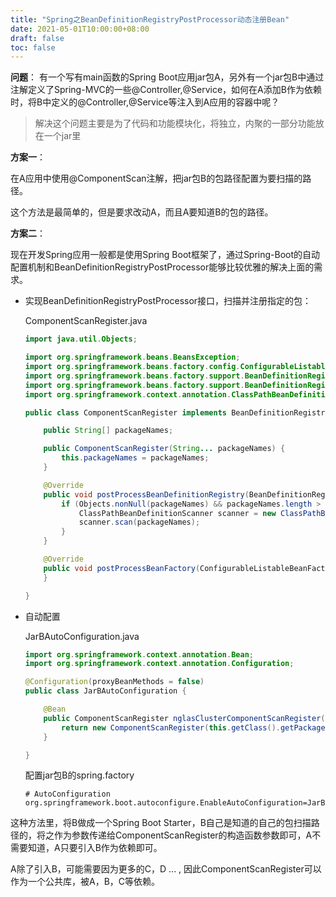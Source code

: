 ```yaml
---
title: "Spring之BeanDefinitionRegistryPostProcessor动态注册Bean"
date: 2021-05-01T10:00:00+08:00
draft: false
toc: false
---
```


**问题**： 有一个写有main函数的Spring Boot应用jar包A，另外有一个jar包B中通过注解定义了Spring-MVC的一些@Controller,@Service，如何在A添加B作为依赖时，将B中定义的@Controller,@Service等注入到A应用的容器中呢？

> 解决这个问题主要是为了代码和功能模块化，将独立，内聚的一部分功能放在一个jar里

**方案一**：

在A应用中使用@ComponentScan注解，把jar包B的包路径配置为要扫描的路径。

这个方法是最简单的，但是要求改动A，而且A要知道B的包的路径。

**方案二**：

现在开发Spring应用一般都是使用Spring Boot框架了，通过Spring-Boot的自动配置机制和BeanDefinitionRegistryPostProcessor能够比较优雅的解决上面的需求。

- 实现BeanDefinitionRegistryPostProcessor接口，扫描并注册指定的包：

    ComponentScanRegister.java
    ```java
    import java.util.Objects;

    import org.springframework.beans.BeansException;
    import org.springframework.beans.factory.config.ConfigurableListableBeanFactory;
    import org.springframework.beans.factory.support.BeanDefinitionRegistry;
    import org.springframework.beans.factory.support.BeanDefinitionRegistryPostProcessor;
    import org.springframework.context.annotation.ClassPathBeanDefinitionScanner;

    public class ComponentScanRegister implements BeanDefinitionRegistryPostProcessor {

        public String[] packageNames;

        public ComponentScanRegister(String... packageNames) {
            this.packageNames = packageNames;
        }

        @Override
        public void postProcessBeanDefinitionRegistry(BeanDefinitionRegistry registry) throws BeansException {
            if (Objects.nonNull(packageNames) && packageNames.length > 0) {
                ClassPathBeanDefinitionScanner scanner = new ClassPathBeanDefinitionScanner(registry);
                scanner.scan(packageNames);
            }
        }

        @Override
        public void postProcessBeanFactory(ConfigurableListableBeanFactory beanFactory) throws BeansException {
        }

    }
    ```

- 自动配置

    JarBAutoConfiguration.java
    ```java
    import org.springframework.context.annotation.Bean;
    import org.springframework.context.annotation.Configuration;

    @Configuration(proxyBeanMethods = false)
    public class JarBAutoConfiguration {

        @Bean
        public ComponentScanRegister nglasClusterComponentScanRegister() {
            return new ComponentScanRegister(this.getClass().getPackageName());
        }

    }
    ```

    配置jar包B的spring.factory
    
    ```properties
    # AutoConfiguration
    org.springframework.boot.autoconfigure.EnableAutoConfiguration=JarBAutoConfiguration
    ```


这种方法里，将B做成一个Spring Boot Starter，B自己是知道的自己的包扫描路径的，将之作为参数传递给ComponentScanRegister的构造函数参数即可，A不需要知道，A只要引入B作为依赖即可。

A除了引入B，可能需要因为更多的C，D ... , 因此ComponentScanRegister可以作为一个公共库，被A，B，C等依赖。
